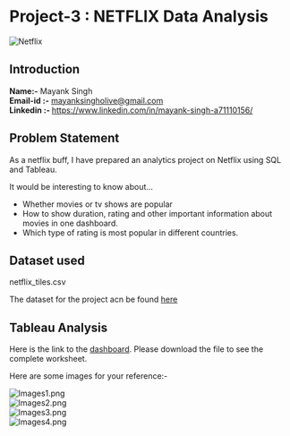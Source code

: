 # Project-3 : NETFLIX Data  Analysis 
![Netflix](https://variety.com/wp-content/uploads/2020/05/netflix-logo.png)

## Introduction

<b>Name:-</b> Mayank Singh 
<b><br>Email-id :-</b> mayanksingholive@gmail.com
<b><br>Linkedin :- </b>https://www.linkedin.com/in/mayank-singh-a71110156/

## Problem Statement

As a netflix buff, I have prepared an analytics project on Netflix using SQL and Tableau.

It would be interesting to know about...

- Whether movies or  tv shows are popular
- How to show duration, rating and other important information about movies in one dashboard.
- Which type of rating is most popular in different countries.

## Dataset used 
netflix_tiles.csv

The dataset for the project acn be found [here](https://www.kaggle.com/datasets/victorsoeiro/netflix-tv-shows-and-movies/data)

## Tableau Analysis 

Here is the link to the [dashboard](https://public.tableau.com/views/Netflix_17028951443560/TotalmoviesandTVshowsbyyears?:language=en-GB&:display_count=n&:origin=viz_share_link). Please download the file to see the complete worksheet. 

Here are some images for your reference:- 

![Images1.png](https://i.postimg.cc/8zdN1XDN/Images1.jpg)
<br>![Images2.png](https://i.postimg.cc/3xsMjpTS/Images2.jpg)
<br>![Images3.png](https://i.postimg.cc/1XdSLjkP/Images3.jpg)
<br>![Images4.png](https://i.postimg.cc/Rv5ZcnP5/Images4.jpg)